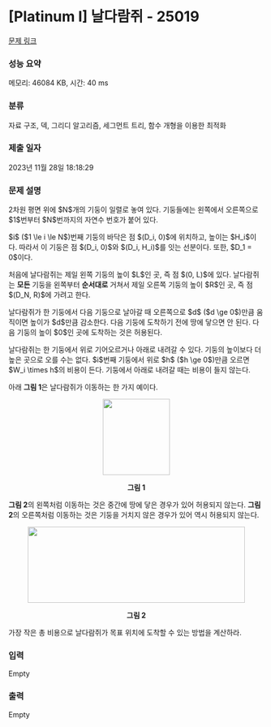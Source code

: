 # [Platinum I] 날다람쥐 - 25019 

[문제 링크](https://www.acmicpc.net/problem/25019) 

### 성능 요약

메모리: 46084 KB, 시간: 40 ms

### 분류

자료 구조, 덱, 그리디 알고리즘, 세그먼트 트리, 함수 개형을 이용한 최적화

### 제출 일자

2023년 11월 28일 18:18:29

### 문제 설명

<p>2차원 평면 위에 $N$개의 기둥이 일렬로 놓여 있다. 기둥들에는 왼쪽에서 오른쪽으로 $1$번부터 $N$번까지의 자연수 번호가 붙어 있다.</p>

<p>$i$ ($1 \le i \le N$)번째 기둥의 바닥은 점 $(D_i, 0)$에 위치하고, 높이는 $H_i$이다. 따라서 이 기둥은 점 $(D_i, 0)$와 $(D_i, H_i)$를 잇는 선분이다. 또한, $D_1 = 0$이다.</p>

<p>처음에 날다람쥐는 제일 왼쪽 기둥의 높이 $L$인 곳, 즉 점 $(0, L)$에 있다. 날다람쥐는 <strong>모든</strong> 기둥을 왼쪽부터 <strong>순서대로</strong> 거쳐서 제일 오른쪽 기둥의 높이 $R$인 곳, 즉 점 $(D_N, R)$에 가려고 한다.</p>

<p>날다람쥐가 한 기둥에서 다음 기둥으로 날아갈 때 오른쪽으로 $d$ ($d \ge 0$)만큼 움직이면 높이가 $d$만큼 감소한다. 다음 기둥에 도착하기 전에 땅에 닿으면 안 된다. 다음 기둥의 높이 $0$인 곳에 도착하는 것은 허용된다.</p>

<p>날다람쥐는 한 기둥에서 위로 기어오르거나 아래로 내려갈 수 있다. 기둥의 높이보다 더 높은 곳으로 오를 수는 없다. $i$번째 기둥에서 위로 $h$ ($h \ge 0$)만큼 오르면 $W_i \times h$의 비용이 든다. 기둥에서 아래로 내려갈 때는 비용이 들지 않는다.</p>

<p>아래 <strong>그림 1</strong>은 날다람쥐가 이동하는 한 가지 예이다.</p>

<p style="text-align: center;"><img alt="" src="https://upload.acmicpc.net/54c4b723-3927-4539-9488-2c5de3b63efd/-/preview/" style="width: 132px; height: 150px;"></p>

<p style="text-align: center;"><strong>그림 1</strong></p>

<p><strong>그림 2</strong>의 왼쪽처럼 이동하는 것은 중간에 땅에 닿은 경우가 있어 허용되지 않는다. <strong>그림 2</strong>의 오른쪽처럼 이동하는 것은 기둥을 거치지 않은 경우가 있어 역시 허용되지 않는다.</p>

<p style="text-align: center;"><img alt="" src="" style="width: 428px; height: 150px;"></p>

<p style="text-align: center;"><strong>그림 2</strong></p>

<p>가장 작은 총 비용으로 날다람쥐가 목표 위치에 도착할 수 있는 방법을 계산하라. </p>

### 입력 

 Empty

### 출력 

 Empty

